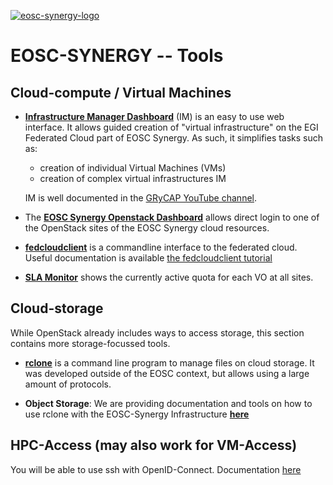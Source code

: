 [![eosc-synergy-logo](https://www.eosc-synergy.eu/wp-content/uploads/logo-color-texto.png)](https://eosc-synergy.eu)

# EOSC-SYNERGY -- Tools

## Cloud-compute / Virtual Machines

- [**Infrastructure Manager
    Dashboard**](https://appsgrycap.i3m.upv.es:31443/im-dashboard/) (IM) is an
    easy to use web interface. It allows guided creation of "virtual
    infrastructure" on the EGI Federated Cloud part of EOSC Synergy. As such, it
    simplifies tasks such as: 

    - creation of individual Virtual Machines (VMs)
    - creation of complex virtual infrastructures IM

    IM is well documented in the [GRyCAP YouTube channel](https://www.youtube.com/channel/UCQD6RJBs57Giz4Xm8dhDczQ).

- The [**EOSC Synergy Openstack Dashboard**](https://dashboard.fedcloud.eosc-synergy.eu//login.html) 
    allows direct login to one of the OpenStack sites of the EOSC Synergy cloud
    resources.

- [**fedcloudclient**](https://github.com/tdviet/fedcloudclient) is
    a commandline interface to the federated cloud.
    Useful documentation is available [the fedcloudclient tutorial](https://docs.google.com/presentation/d/1aOdcceztXe8kZaIeVnioF9B0vIHLzJeklSNOdVCL3Rw/edit#slide=id.p)


- [**SLA Monitor**](https://infra.eosc-synergy.eu/~marcus/sla-monitor/) shows
    the currently active quota for each VO at all sites.

## Cloud-storage

While OpenStack already includes ways to access storage, this section contains
more storage-focussed tools.

- [**rclone**](https://rclone.org) is a command line program to manage files on
    cloud storage. It was developed outside of the EOSC context, but allows
    using a large amount of protocols. 

- **Object Storage**: We are providing documentation and tools on how to use
    rclone with the EOSC-Synergy Infrastructure
    [**here**](https://github.com/EOSC-synergy/documentation/tree/master/users)

## HPC-Access (may also work for VM-Access)

You will be able to use ssh with OpenID-Connect. Documentation [here](https://github.com/EOSC-synergy/ssh-oidc)


